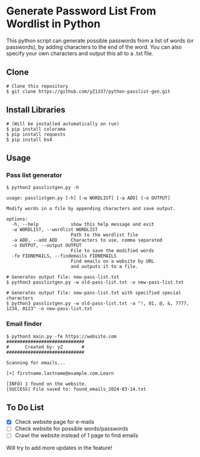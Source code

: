 # Generate Password List From Wordlist in Python

This python script can generate possible passwords from a list of words (or passwords), by adding characters to the end of the word. You can also specify your own characters and output this all to a .txt file.

## Clone

```
# Clone this repository
$ git clone https://github.com/yZ1337/python-passlist-gen.git
```

## Install Libraries

```
# (Will be installed automatically on run)
$ pip install colorama
$ pip install requests
$ pip install bs4
```

## Usage

### Pass list generator
```
$ python3 passlistgen.py -h

usage: passlistgen.py [-h] [-w WORDLIST] [-a ADD] [-o OUTPUT]

Modify words in a file by appending characters and save output.

options:
  -h, --help            show this help message and exit
  -w WORDLIST, --wordlist WORDLIST
                        Path to the wordlist file
  -a ADD, --add ADD     Characters to use, comma separated
  -o OUTPUT, --output OUTPUT
                        File to save the modified words
  -fe FIDNEMAILS, --findemails FIDNEMAILS
                        Find emails on a website by URL
                        and outputs it to a file.
```

```
# Generates output file: new-pass-list.txt
$ python3 passlistgen.py -w old-pass-list.txt -o new-pass-list.txt
```

```
# Generates output file: new-pass-list.txt with specified special characters
$ python3 passlistgen.py -w old-pass-list.txt -a "!, 01, @, &, 7777, 1234, 0123" -o new-pass-list.txt
```

### Email finder
```
$ python3 main.py -fe https://website.com
#############################
#      Created by: yZ       #
#############################

Scanning for emails...

[+] firstname.lastname@example.com.Learn

[INFO] 1 found on the website.
[SUCCESS] File saved to: found_emails_2024-03-14.txt

```

## To Do List

- [x]  Check website page for e-mails
- [ ]  Check website for possible words/passwords
- [ ]  Crawl the website instead of 1 page to find emails

Will try to add more updates in the feature!

